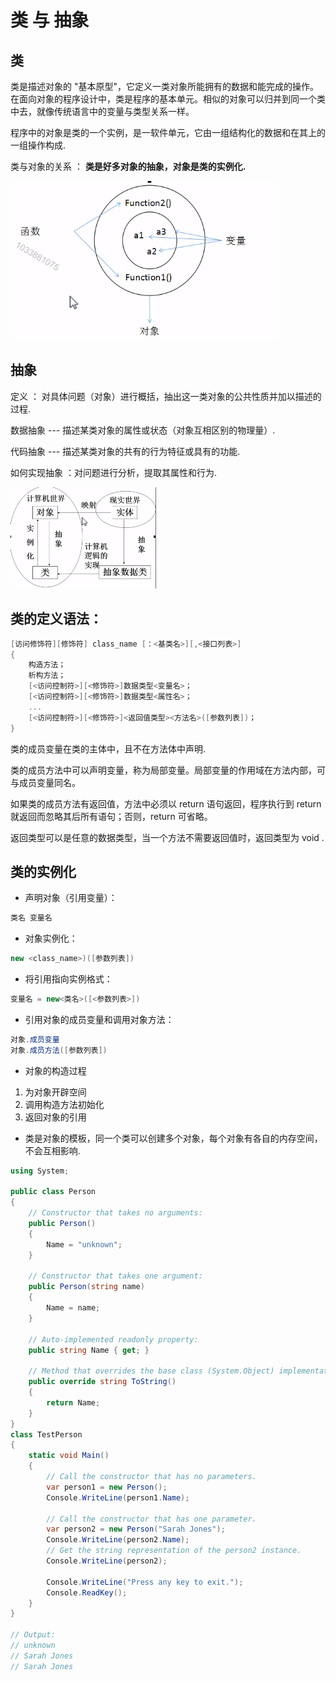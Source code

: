 # 类 与 抽象

## 类

类是描述对象的 "基本原型"，它定义一类对象所能拥有的数据和能完成的操作。在面向对象的程序设计中，类是程序的基本单元。相似的对象可以归并到同一个类中去，就像传统语言中的变量与类型关系一样。

程序中的对象是类的一个实例，是一软件单元，它由一组结构化的数据和在其上的一组操作构成.

类与对象的关系 ： **类是好多对象的抽象，对象是类的实例化.**

![](Resource/00.png)

## 抽象

定义 ： 对具体问题（对象）进行概括，抽出这一类对象的公共性质并加以描述的过程.

数据抽象 --- 描述某类对象的属性或状态（对象互相区别的物理量）.

代码抽象 --- 描述某类对象的共有的行为特征或具有的功能.

如何实现抽象 ：对问题进行分析，提取其属性和行为.

![](Resource/01.png)

## 类的定义语法：

```C#
[访问修饰符][修饰符] class_name [：<基类名>][,<接口列表>]
{
    构造方法；
    析构方法；
    [<访问控制符>][<修饰符>]数据类型<变量名>；
    [<访问控制符>][<修饰符>]数据类型<属性名>；
    ...
    [<访问控制符>][<修饰符>]<返回值类型><方法名>([参数列表])；
}
```

类的成员变量在类的主体中，且不在方法体中声明.

类的成员方法中可以声明变量，称为局部变量。局部变量的作用域在方法内部，可与成员变量同名。

如果类的成员方法有返回值，方法中必须以 return 语句返回，程序执行到 return 就返回而忽略其后所有语句；否则，return 可省略。

返回类型可以是任意的数据类型，当一个方法不需要返回值时，返回类型为 void .


## 类的实例化

- 声明对象（引用变量）：

```C#
类名 变量名
```

- 对象实例化：

```C#
new <class_name>)([参数列表])
```

- 将引用指向实例格式：

```C#
变量名 = new<类名>([<参数列表>])
```

- 引用对象的成员变量和调用对象方法：

```C#
对象.成员变量
对象.成员方法([参数列表])
```

- 对象的构造过程
  
1. 为对象开辟空间
2. 调用构造方法初始化
3. 返回对象的引用

- 类是对象的模板，同一个类可以创建多个对象，每个对象有各自的内存空间，不会互相影响.
  
```C#
using System;

public class Person
{
    // Constructor that takes no arguments:
    public Person()
    {
        Name = "unknown";
    }

    // Constructor that takes one argument:
    public Person(string name)
    {
        Name = name;
    }

    // Auto-implemented readonly property:
    public string Name { get; }

    // Method that overrides the base class (System.Object) implementation.
    public override string ToString()
    {
        return Name;
    }
}
class TestPerson
{
    static void Main()
    {
        // Call the constructor that has no parameters.
        var person1 = new Person();
        Console.WriteLine(person1.Name);

        // Call the constructor that has one parameter.
        var person2 = new Person("Sarah Jones");
        Console.WriteLine(person2.Name);
        // Get the string representation of the person2 instance.
        Console.WriteLine(person2);

        Console.WriteLine("Press any key to exit.");
        Console.ReadKey();
    }
}

// Output:
// unknown
// Sarah Jones
// Sarah Jones
```
